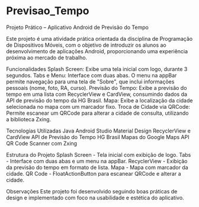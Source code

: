 # Previsao_Tempo
Projeto Prático – Aplicativo Android de Previsão do Tempo


Este projeto é uma atividade prática orientada da disciplina de Programação de Dispositivos Móveis, com o objetivo de introduzir os alunos ao desenvolvimento de aplicações Android, proporcionando uma experiência próxima ao mercado de trabalho.

Funcionalidades
Splash Screen: Exibe uma tela inicial com logo, durante 3 segundos.
Tabs e Menu: Interface com duas abas. O menu na appBar permite navegação para uma tela de "Sobre", que inclui informações pessoais (nome, foto, RA, curso).
Previsão do Tempo: Exibe a previsão do tempo em uma lista com RecyclerView e CardView, consumindo dados da API de previsão do tempo da HG Brasil.
Mapa: Exibe a localização da cidade selecionada no mapa com um marcador fixo.
Troca de Cidade via QRCode: Permite escanear um QRCode para alterar a cidade de consulta, utilizando a biblioteca Zxing.

Tecnologias Utilizadas
Java
Android Studio
Material Design
RecyclerView e CardView
API de Previsão do Tempo HG Brasil
Mapas do Google Maps API
QR Code Scanner com Zxing

Estrutura do Projeto
Splash Screen - Tela inicial com exibição de logo.
Tabs - Interface com duas abas e um menu na appBar.
RecyclerView - Exibição da previsão do tempo em formato de lista.
Mapa - Mapa com marcador da cidade.
QR Code - FloatActionButton para escanear QRCode e alterar a cidade.

Observações
Este projeto foi desenvolvido seguindo boas práticas de design e implementado com foco na usabilidade e estética do aplicativo.

